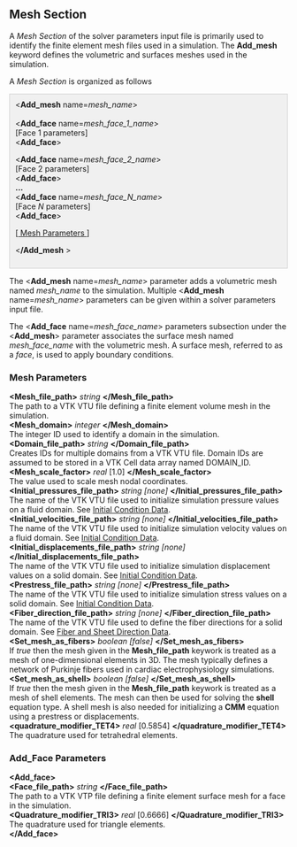 <!-- =============================================================== -->
<!-- ========================= Mesh Section ======================== -->
<!-- =============================================================== -->

<h2 id="mesh_parameters"> Mesh Section </h2>
A <i>Mesh Section</i> of the solver parameters input file is primarily used to identify the finite element 
mesh files used in a simulation. The <strong>Add_mesh</strong> keyword defines the volumetric and surfaces meshes 
used in the simulation. 

A <i>Mesh Section</i> is organized as follows 
<div style="background-color: #F0F0F0; padding: 10px; border: 1px solid #d0d0d0; border-left: 1px solid #d0d0d0">
&lt;<strong>Add_mesh</strong> name=<i>mesh_name</i>&gt; 
<br> <br>
&lt;<strong>Add_face</strong> name=<i>mesh_face_1_name</i>&gt;<br>
[Face 1 parameters]
<br>
&lt;<strong>Add_face</strong>&gt; 

&lt;<strong>Add_face</strong> name=<i>mesh_face_2_name</i>&gt;<br>
[Face 2 parameters]
<br>
&lt;<strong>Add_face</strong>&gt; 
<br>
<strong>...</strong><br>
&lt;<strong>Add_face</strong> name=<i>mesh_face_<i>N</i>_name</i>&gt;<br>
[Face <i>N</i> parameters]
<br>
&lt;<strong>Add_face</strong>&gt; 
<br>

<a href="#mesh_parameters">

[<a href="#mesh_parameters"> Mesh Parameters </a> ]

&lt;<strong>/Add_mesh</strong> &gt;
</div>

The &lt;<strong>Add_mesh</strong> name=<i>mesh_name</i>&gt; parameter adds a volumetric mesh named <i>mesh_name</i> 
to the simulation. Multiple &lt;<strong>Add_mesh</strong> name=<i>mesh_name</i>&gt; parameters can be given
within a solver parameters input file. 

The &lt;<strong>Add_face</strong> name=<i>mesh_face_name</i>&gt; parameters subsection under the 
&lt;<strong>Add_mesh</strong>&gt; parameter associates the surface mesh named <i>mesh_face_name</i>
with the volumetric mesh. A surface mesh, referred to as a <i>face</i>, is used to apply boundary conditions.


<!-- ---------------------------------------- -->
<!-- ---------- General Parameters ---------- -->
<!-- ---------------------------------------- -->

<h3 id="add_mesh_parameters"> Mesh Parameters</h3>
<div class="bc_param_div">
<strong>&lt;Mesh_file_path&gt;</strong> <i>string</i> <nobr>
<strong>&lt;/Mesh_file_path&gt;</strong>
</nobr><br>
The path to a VTK VTU file defining a finite element volume mesh in the simulation.
<br>
<strong>&lt;Mesh_domain&gt;</strong> <i>integer</i> <nobr>
<strong>&lt;/Mesh_domain&gt;</strong>
</nobr><br>
The integer ID used to identify a domain in the simulation.
<br>
<section id="mesh_params_Domain_file_path">
<strong>&lt;Domain_file_path&gt;</strong> <i>string</i> <nobr>
<strong>&lt;/Domain_file_path&gt;</strong>
</nobr><br>
Creates IDs for multiple domains from a VTK VTU file. Domain IDs are assumed to be stored in a VTK Cell data array named DOMAIN_ID.
<br>
<strong>&lt;Mesh_scale_factor&gt;</strong> <i>real</i> [1.0] <nobr>
<strong>&lt;/Mesh_scale_factor&gt;</strong>
</nobr><br>
The value used to scale mesh nodal coordinates. 
<br>
<section id="mesh_params_Initial_pressures_file_path">
<strong>&lt;Initial_pressures_file_path&gt;</strong> <i>string [none] </i> <nobr>
<strong>&lt;/Initial_pressures_file_path&gt;</strong>
</nobr><br>
The name of the VTK VTU file used to initialize simulation pressure values on a fluid domain. See <a href="#data_file_formats_initial_condition"> Initial Condition Data</a>.
<br>
<section id="mesh_params_Initial_velocities_file_path">
<strong>&lt;Initial_velocities_file_path&gt;</strong> <i>string [none] </i> <nobr>
<strong>&lt;/Initial_velocities_file_path&gt;</strong>
</nobr><br>
The name of the VTK VTU file used to initialize simulation velocity values on a fluid domain. See <a href="#data_file_formats_initial_condition"> Initial Condition Data</a>.
<br>
<section id="mesh_params_Initial_displacements_file_path">
<strong>&lt;Initial_displacements_file_path&gt;</strong> <i>string [none] </i> <nobr>
<strong>&lt;/Initial_displacements_file_path&gt;</strong>
</nobr><br>
The name of the VTK VTU file used to initialize simulation displacement values on a solid domain. See <a href="#data_file_formats_initial_condition"> Initial Condition Data</a>.
<br>
<section id="mesh_params_Prestress_file_path">
<strong>&lt;Prestress_file_path&gt;</strong> <i>string [none] </i> <nobr>
<strong>&lt;/Prestress_file_path&gt;</strong>
</nobr><br>
The name of the VTK VTU file used to initialize simulation stress values on a solid domain. See <a href="#data_file_formats_initial_condition"> Initial Condition Data</a>.
<br>
<section id="mesh_params_Fiber_direction_file_path">
<strong>&lt;Fiber_direction_file_path&gt;</strong> <i>string [none] </i> <nobr>
<strong>&lt;/Fiber_direction_file_path&gt;</strong>
</nobr><br>
The name of the VTK VTU file used to define the fiber directions for a solid domain. See <a href="#data_file_formats_fiber_direction"> Fiber and Sheet Direction Data</a>.
<br>
<strong>&lt;Set_mesh_as_fibers&gt;</strong> <i>boolean [false] </i> <nobr>
<strong>&lt;/Set_mesh_as_fibers&gt;</strong>
</nobr><br>
If <i>true</i> then the mesh given in the <strong>Mesh_file_path</strong> keywork is treated as a mesh of one-dimensional elements in 3D.
The mesh typically defines a network of Purkinje fibers used in cardiac electrophysiology simulations.
<br>
<strong>&lt;Set_mesh_as_shell&gt;</strong> <i>boolean [false] </i> <nobr>
<strong>&lt;/Set_mesh_as_shell&gt;</strong>
</nobr><br>
If <i>true</i> then the mesh given in the <strong>Mesh_file_path</strong> keywork is treated as a mesh of shell elements. The mesh can then be used for solving the <strong>shell</strong> equation type. A shell mesh is also needed for initializing a <strong>CMM</strong> equation using a prestress or displacements.
<br>
<strong>&lt;quadrature_modifier_TET4&gt;</strong> <i>real</i> [0.5854] <nobr>
<strong>&lt;/quadrature_modifier_TET4&gt;</strong>
</nobr><br>
The quadrature used for tetrahedral elements.
<br>
</div>

<!-- ------------------------------------- -->
<!-- ---------- Face Parameters ---------- -->
<!-- ------------------------------------- -->

<h3 id="add_face_parameters"> Add_Face Parameters</h3>
<div class="bc_param_div">
<strong>&lt;Add_face&gt;</strong><br> 
<strong>&lt;Face_file_path&gt;</strong> <i>string</i> <nobr>
<strong>&lt;/Face_file_path&gt;</strong>
</nobr><br>
The path to a VTK VTP file defining a finite element surface mesh for a face in the simulation.
<br>
<strong>&lt;Quadrature_modifier_TRI3&gt;</strong> <i>real</i> [0.6666] <nobr>
<strong>&lt;/Quadrature_modifier_TRI3&gt;</strong>
</nobr><br>
The quadrature used for triangle elements.
<br>
<strong>&lt;/Add_face&gt;</strong>
</div>

